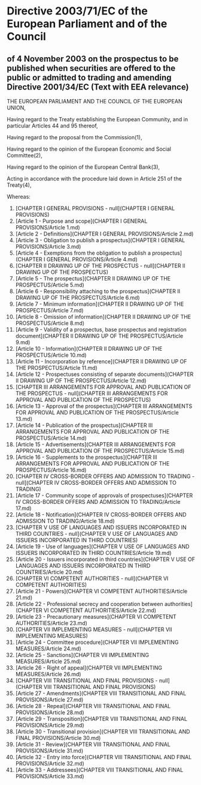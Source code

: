 # Directive 2003/71/EC of the European Parliament and of the Council

## of 4 November 2003 on the prospectus to be published when securities are offered to the public or admitted to trading and amending Directive 2001/34/EC (Text with EEA relevance)

THE EUROPEAN PARLIAMENT AND THE COUNCIL OF THE EUROPEAN UNION,

Having regard to the Treaty establishing the European Community, and in particular Articles 44 and 95 thereof,

Having regard to the proposal from the Commission(1),

Having regard to the opinion of the European Economic and Social Committee(2),

Having regard to the opinion of the European Central Bank(3),

Acting in accordance with the procedure laid down in Article 251 of the Treaty(4),

Whereas:

1. [CHAPTER I GENERAL PROVISIONS - null](CHAPTER I GENERAL PROVISIONS)
  1. [Article 1 - Purpose and scope](CHAPTER I GENERAL PROVISIONS/Article 1.md)
  1. [Article 2 - Definitions](CHAPTER I GENERAL PROVISIONS/Article 2.md)
  1. [Article 3 - Obligation to publish a prospectus](CHAPTER I GENERAL PROVISIONS/Article 3.md)
  1. [Article 4 - Exemptions from the obligation to publish a prospectus](CHAPTER I GENERAL PROVISIONS/Article 4.md)
1. [CHAPTER II DRAWING UP OF THE PROSPECTUS - null](CHAPTER II DRAWING UP OF THE PROSPECTUS)
  1. [Article 5 - The prospectus](CHAPTER II DRAWING UP OF THE PROSPECTUS/Article 5.md)
  1. [Article 6 - Responsibility attaching to the prospectus](CHAPTER II DRAWING UP OF THE PROSPECTUS/Article 6.md)
  1. [Article 7 - Minimum information](CHAPTER II DRAWING UP OF THE PROSPECTUS/Article 7.md)
  1. [Article 8 - Omission of information](CHAPTER II DRAWING UP OF THE PROSPECTUS/Article 8.md)
  1. [Article 9 - Validity of a prospectus, base prospectus and registration document](CHAPTER II DRAWING UP OF THE PROSPECTUS/Article 9.md)
  1. [Article 10 - Information](CHAPTER II DRAWING UP OF THE PROSPECTUS/Article 10.md)
  1. [Article 11 - Incorporation by reference](CHAPTER II DRAWING UP OF THE PROSPECTUS/Article 11.md)
  1. [Article 12 - Prospectuses consisting of separate documents](CHAPTER II DRAWING UP OF THE PROSPECTUS/Article 12.md)
1. [CHAPTER III ARRANGEMENTS FOR APPROVAL AND PUBLICATION OF THE PROSPECTUS - null](CHAPTER III ARRANGEMENTS FOR APPROVAL AND PUBLICATION OF THE PROSPECTUS)
  1. [Article 13 - Approval of the prospectus](CHAPTER III ARRANGEMENTS FOR APPROVAL AND PUBLICATION OF THE PROSPECTUS/Article 13.md)
  1. [Article 14 - Publication of the prospectus](CHAPTER III ARRANGEMENTS FOR APPROVAL AND PUBLICATION OF THE PROSPECTUS/Article 14.md)
  1. [Article 15 - Advertisements](CHAPTER III ARRANGEMENTS FOR APPROVAL AND PUBLICATION OF THE PROSPECTUS/Article 15.md)
  1. [Article 16 - Supplements to the prospectus](CHAPTER III ARRANGEMENTS FOR APPROVAL AND PUBLICATION OF THE PROSPECTUS/Article 16.md)
1. [CHAPTER IV CROSS-BORDER OFFERS AND ADMISSION TO TRADING - null](CHAPTER IV CROSS-BORDER OFFERS AND ADMISSION TO TRADING)
  1. [Article 17 - Community scope of approvals of prospectuses](CHAPTER IV CROSS-BORDER OFFERS AND ADMISSION TO TRADING/Article 17.md)
  1. [Article 18 - Notification](CHAPTER IV CROSS-BORDER OFFERS AND ADMISSION TO TRADING/Article 18.md)
1. [CHAPTER V USE OF LANGUAGES AND ISSUERS INCORPORATED IN THIRD COUNTRIES - null](CHAPTER V USE OF LANGUAGES AND ISSUERS INCORPORATED IN THIRD COUNTRIES)
  1. [Article 19 - Use of languages](CHAPTER V USE OF LANGUAGES AND ISSUERS INCORPORATED IN THIRD COUNTRIES/Article 19.md)
  1. [Article 20 - Issuers incorporated in third countries](CHAPTER V USE OF LANGUAGES AND ISSUERS INCORPORATED IN THIRD COUNTRIES/Article 20.md)
1. [CHAPTER VI COMPETENT AUTHORITIES - null](CHAPTER VI COMPETENT AUTHORITIES)
  1. [Article 21 - Powers](CHAPTER VI COMPETENT AUTHORITIES/Article 21.md)
  1. [Article 22 - Professional secrecy and cooperation between authorities](CHAPTER VI COMPETENT AUTHORITIES/Article 22.md)
  1. [Article 23 - Precautionary measures](CHAPTER VI COMPETENT AUTHORITIES/Article 23.md)
1. [CHAPTER VII IMPLEMENTING MEASURES - null](CHAPTER VII IMPLEMENTING MEASURES)
  1. [Article 24 - Committee procedure](CHAPTER VII IMPLEMENTING MEASURES/Article 24.md)
  1. [Article 25 - Sanctions](CHAPTER VII IMPLEMENTING MEASURES/Article 25.md)
  1. [Article 26 - Right of appeal](CHAPTER VII IMPLEMENTING MEASURES/Article 26.md)
1. [CHAPTER VIII TRANSITIONAL AND FINAL PROVISIONS - null](CHAPTER VIII TRANSITIONAL AND FINAL PROVISIONS)
  1. [Article 27 - Amendments](CHAPTER VIII TRANSITIONAL AND FINAL PROVISIONS/Article 27.md)
  1. [Article 28 - Repeal](CHAPTER VIII TRANSITIONAL AND FINAL PROVISIONS/Article 28.md)
  1. [Article 29 - Transposition](CHAPTER VIII TRANSITIONAL AND FINAL PROVISIONS/Article 29.md)
  1. [Article 30 - Transitional provision](CHAPTER VIII TRANSITIONAL AND FINAL PROVISIONS/Article 30.md)
  1. [Article 31 - Review](CHAPTER VIII TRANSITIONAL AND FINAL PROVISIONS/Article 31.md)
  1. [Article 32 - Entry into force](CHAPTER VIII TRANSITIONAL AND FINAL PROVISIONS/Article 32.md)
  1. [Article 33 - Addressees](CHAPTER VIII TRANSITIONAL AND FINAL PROVISIONS/Article 33.md)
